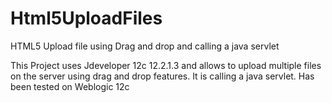 # Html5UploadFiles
HTML5 Upload file using Drag and drop and calling a java servlet

This Project uses Jdeveloper 12c 12.2.1.3 and allows to upload multiple files on the server using drag and drop features.
It is calling a java servlet.
Has been tested on Weblogic 12c

